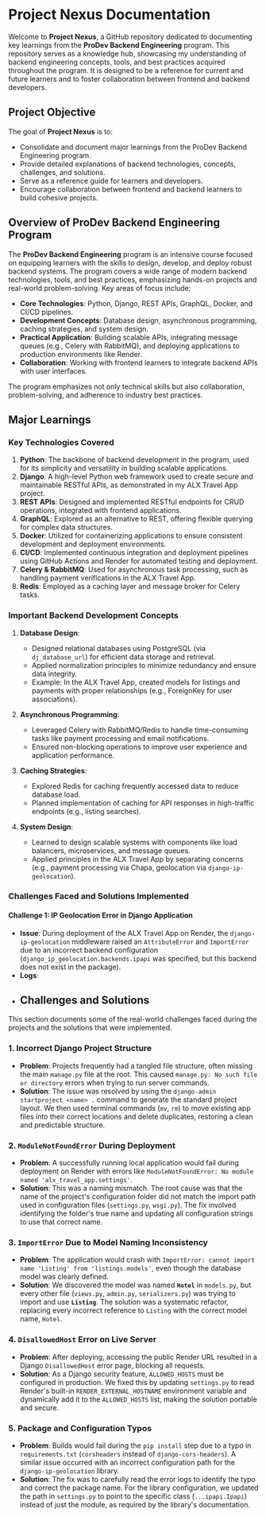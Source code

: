 # Project Nexus Documentation

Welcome to **Project Nexus**, a GitHub repository dedicated to documenting key learnings from the **ProDev Backend Engineering** program. This repository serves as a knowledge hub, showcasing my understanding of backend engineering concepts, tools, and best practices acquired throughout the program. It is designed to be a reference for current and future learners and to foster collaboration between frontend and backend developers.

## Project Objective

The goal of **Project Nexus** is to:
- Consolidate and document major learnings from the ProDev Backend Engineering program.
- Provide detailed explanations of backend technologies, concepts, challenges, and solutions.
- Serve as a reference guide for learners and developers.
- Encourage collaboration between frontend and backend learners to build cohesive projects.

## Overview of ProDev Backend Engineering Program

The **ProDev Backend Engineering** program is an intensive course focused on equipping learners with the skills to design, develop, and deploy robust backend systems. The program covers a wide range of modern backend technologies, tools, and best practices, emphasizing hands-on projects and real-world problem-solving. Key areas of focus include:

- **Core Technologies**: Python, Django, REST APIs, GraphQL, Docker, and CI/CD pipelines.
- **Development Concepts**: Database design, asynchronous programming, caching strategies, and system design.
- **Practical Application**: Building scalable APIs, integrating message queues (e.g., Celery with RabbitMQ), and deploying applications to production environments like Render.
- **Collaboration**: Working with frontend learners to integrate backend APIs with user interfaces.

The program emphasizes not only technical skills but also collaboration, problem-solving, and adherence to industry best practices.

## Major Learnings

### Key Technologies Covered

1. **Python**: The backbone of backend development in the program, used for its simplicity and versatility in building scalable applications.
2. **Django**: A high-level Python web framework used to create secure and maintainable RESTful APIs, as demonstrated in my ALX Travel App project.
3. **REST APIs**: Designed and implemented RESTful endpoints for CRUD operations, integrated with frontend applications.
4. **GraphQL**: Explored as an alternative to REST, offering flexible querying for complex data structures.
5. **Docker**: Utilized for containerizing applications to ensure consistent development and deployment environments.
6. **CI/CD**: Implemented continuous integration and deployment pipelines using GitHub Actions and Render for automated testing and deployment.
7. **Celery & RabbitMQ**: Used for asynchronous task processing, such as handling payment verifications in the ALX Travel App.
8. **Redis**: Employed as a caching layer and message broker for Celery tasks.

### Important Backend Development Concepts

1. **Database Design**:
   - Designed relational databases using PostgreSQL (via `dj_database_url`) for efficient data storage and retrieval.
   - Applied normalization principles to minimize redundancy and ensure data integrity.
   - Example: In the ALX Travel App, created models for listings and payments with proper relationships (e.g., ForeignKey for user associations).

2. **Asynchronous Programming**:
   - Leveraged Celery with RabbitMQ/Redis to handle time-consuming tasks like payment processing and email notifications.
   - Ensured non-blocking operations to improve user experience and application performance.

3. **Caching Strategies**:
   - Explored Redis for caching frequently accessed data to reduce database load.
   - Planned implementation of caching for API responses in high-traffic endpoints (e.g., listing searches).

4. **System Design**:
   - Learned to design scalable systems with components like load balancers, microservices, and message queues.
   - Applied principles in the ALX Travel App by separating concerns (e.g., payment processing via Chapa, geolocation via `django-ip-geolocation`).

### Challenges Faced and Solutions Implemented

#### Challenge 1: IP Geolocation Error in Django Application
- **Issue**: During deployment of the ALX Travel App on Render, the `django-ip-geolocation` middleware raised an `AttributeError` and `ImportError` due to an incorrect backend configuration (`django_ip_geolocation.backends.ipapi` was specified, but this backend does not exist in the package).
- **Logs**:
- ## Challenges and Solutions

This section documents some of the real-world challenges faced during the projects and the solutions that were implemented.

### 1. Incorrect Django Project Structure
* **Problem**: Projects frequently had a tangled file structure, often missing the main `manage.py` file at the root. This caused `manage.py: No such file or directory` errors when trying to run server commands.
* **Solution**: The issue was resolved by using the `django-admin startproject <name> .` command to generate the standard project layout. We then used terminal commands (`mv`, `rm`) to move existing app files into their correct locations and delete duplicates, restoring a clean and predictable structure.

### 2. `ModuleNotFoundError` During Deployment
* **Problem**: A successfully running local application would fail during deployment on Render with errors like `ModuleNotFoundError: No module named 'alx_travel_app.settings'`.
* **Solution**: This was a naming mismatch. The root cause was that the name of the project's configuration folder did not match the import path used in configuration files (`settings.py`, `wsgi.py`). The fix involved identifying the folder's true name and updating all configuration strings to use that correct name.

### 3. `ImportError` Due to Model Naming Inconsistency
* **Problem**: The application would crash with `ImportError: cannot import name 'Listing' from 'listings.models'`, even though the database model was clearly defined.
* **Solution**: We discovered the model was named **`Hotel`** in `models.py`, but every other file (`views.py`, `admin.py`, `serializers.py`) was trying to import and use **`Listing`**. The solution was a systematic refactor, replacing every incorrect reference to `Listing` with the correct model name, `Hotel`.

### 4. `DisallowedHost` Error on Live Server
* **Problem**: After deploying, accessing the public Render URL resulted in a Django `DisallowedHost` error page, blocking all requests.
* **Solution**: As a Django security feature, `ALLOWED_HOSTS` must be configured in production. We fixed this by updating `settings.py` to read Render's built-in `RENDER_EXTERNAL_HOSTNAME` environment variable and dynamically add it to the `ALLOWED_HOSTS` list, making the solution portable and secure.

### 5. Package and Configuration Typos
* **Problem**: Builds would fail during the `pip install` step due to a typo in `requirements.txt` (`corsheaders` instead of `django-cors-headers`). A similar issue occurred with an incorrect configuration path for the `django-ip-geolocation` library.
* **Solution**: The fix was to carefully read the error logs to identify the typo and correct the package name. For the library configuration, we updated the path in `settings.py` to point to the specific class (`...ipapi.Ipapi`) instead of just the module, as required by the library's documentation.
